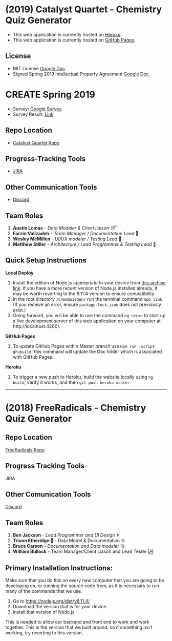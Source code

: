 # (2019) Catalyst Quartet - Chemistry Quiz Generator
* This web application is currently hosted on [Heroku](https://chemquizgen.herokuapp.com/).
* This web application is currently hosted on [GitHub Pages](https://soft-eng-practicum.github.io/ChemQuizGen).

## License
* MIT License [Google Doc](https://drive.google.com/open?id=1raKZr54d-6caTU-Hx67nj91rl7CacH5h).
* Signed Spring 2019 Intellectual Property Agreement [Google Doc](https://drive.google.com/open?id=1jRE3QpmgM4ImHpv7EjaZu4q-gAcq3FZq).


# CREATE Spring 2019
* Survey: [Google Survey](https://docs.google.com/forms/d/1wQr5SVbleCXlhbQg6kwvUdjnVkz0h1CIGyRJG6WjxWQ/edit).
* Survey Result:  [Link](https://drive.google.com/open?id=1kXgrJe967_hgEjYSGliA9X9P-kJskm-6).

## Repo Location
* [Catalyst Quartet Repo](https://github.com/soft-eng-practicum/ChemQuizGen)

## Progress-Tracking Tools
* [JIRA](https://jira.ggc.edu/projects/CQ/summary)

## Other Communication Tools
* [Discord](https://discord.gg/b4zqnQ7)

## Team Roles
1. **Austin Lomax** - *Data Modeler & Client liaison* :sleeping:
2. **Farzin Valizadeh** - *Team Manager / Documentation Lead*  :wolf:
3. **Wesley McMillen** - *UI/UX modeler / Testing Lead* :link:
4. **Matthew Stiller** - *Architecture / Lead Programmer & Testing Lead* :snake:

## Quick Setup Instructions

**Local Deploy**
1. Install the edition of Node.js appropriate to your device from [this archive link](https://nodejs.org/dist/v8.11.4/). If you have a more recent version of Node.js installed already, it may be worth reverting to the 8.11.4 version to ensure compatibility.
2. In the root directory `/ChemQuizGen/` run the terminal command `npm link`. (If you receive an error,
  ensure `package-lock.json` does not previously exist.)
3. Going forward, you will be able to use the command `ng serve` to start up a live development server of this web application
on your computer at http://localhost:4200/.

**GitHub Pages**
1. To update GitHub Pages within Master branch use `Npm run -script ghubuild`. this command will update the Doc folder which is associated with GitHub Pages.

**Heroku**
 1. To trigger a new push to Heroku, build the website locally using `ng build`, verify it works, and then `git push heroku master`.

---

# (2018) FreeRadicals - Chemistry Quiz Generator

## Repo Location
[FreeRadicals Repo](https://github.com/GGC-SD/FreeRadicals)

## Progress Tracking Tools
JIRA

## Other Comunication Tools
[Discord](https://discord.gg/tSE9q34)

## Team Roles
1. **Ben Jackson** - *Lead Programmer and UI Design* :pisces:
2. **Trivon Etheridge** :strawberry: - Data Model & Documentation :cancer:
3. **Bruce Carson** - *Documentation and Data modeler* :virgo:
4. **William Bullock** - Team Manager/Client Liason and Lead Tester :up:

## Primary Installation Instructions:

Make sure that you do this on every new computer that you are going to be developing on, or running the source code from, as it is necessary to run many of the commands that we use.

1. Go to https://nodejs.org/dist/v8.11.4/
2. Download the version that is for your device.
3. install that version of Node.js

This is needed to allow our backend and front end to work and work together.  This is the version that we built around, so if something isn't working, try reverting to this version.
